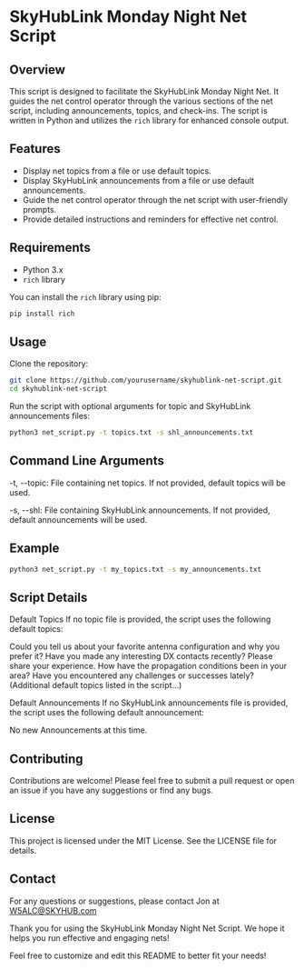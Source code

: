 # SkyHubLink Monday Night Net Script

## Overview
This script is designed to facilitate the SkyHubLink Monday Night Net.
It guides the net control operator through the various sections of the net script,
including announcements, topics, and check-ins.
The script is written in Python and utilizes the `rich` library for
enhanced console output.

## Features
- Display net topics from a file or use default topics.
- Display SkyHubLink announcements from a file or use default announcements.
- Guide the net control operator through the net script with user-friendly prompts.
- Provide detailed instructions and reminders for effective net control.

## Requirements
- Python 3.x
- `rich` library

You can install the `rich` library using pip:
```sh
pip install rich
```
## Usage
Clone the repository:
```sh
git clone https://github.com/yourusername/skyhublink-net-script.git
cd skyhublink-net-script
```
Run the script with optional arguments for topic and SkyHubLink announcements files:
```sh
python3 net_script.py -t topics.txt -s shl_announcements.txt
```

## Command Line Arguments
-t, --topic: File containing net topics.
	     If not provided, default topics will be used.

-s, --shl: File containing SkyHubLink announcements.
	   If not provided, default announcements will be used.

## Example
```sh
python3 net_script.py -t my_topics.txt -s my_announcements.txt
```

## Script Details

Default Topics
If no topic file is provided, the script uses the following default topics:

Could you tell us about your favorite antenna configuration and why you prefer it?
Have you made any interesting DX contacts recently? Please share your experience.
How have the propagation conditions been in your area?
Have you encountered any challenges or successes lately?
(Additional default topics listed in the script...)

Default Announcements
If no SkyHubLink announcements file is provided,
the script uses the following default announcement:

No new Announcements at this time.

## Contributing
Contributions are welcome!
Please feel free to submit a pull request or open an issue
if you have any suggestions or find any bugs.

## License
This project is licensed under the MIT License. See the LICENSE file for details.

## Contact
For any questions or suggestions, please contact Jon at W5ALC@SKYHUB.com

Thank you for using the SkyHubLink Monday Night Net Script.
We hope it helps you run effective and engaging nets!

Feel free to customize and edit this README to better fit your needs!
